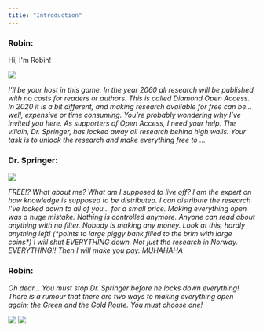```yaml
---
title: "Introduction"
---
```


### Robin:
Hi, I'm Robin!

![](/images/robin-sitting.png)

_I'll be your host in this game. In the year 2060 all research will be published with no costs for readers or authors. This is called Diamond Open Access. In 2020 it is a bit different, and making research available for free can be… well, expensive or time consuming. You’re probably wondering why I’ve invited you here. As supporters of Open Access, I need your help. The villain, Dr. Springer, has locked away all research behind high walls. Your task is to unlock the research and make everything free to …_

### Dr. Springer: 

![](/images/villain-standing.png)

_FREE!? What about me? What am I supposed to live off? I am the expert on how knowledge is supposed to be distributed. I can distribute the research I’ve locked down to all of you… for a small price. Making everything open was a huge mistake. Nothing is controlled anymore. Anyone can read about anything with no filter. Nobody is making any money. Look at this, hardly anything left! (\*points to large piggy bank filled to the brim with large coins\*) I will shut EVERYTHING down. Not just the research in Norway. EVERYTHING!! Then I will make you pay. MUHAHAHA_

### Robin:
_Oh dear… You must stop Dr. Springer before he locks down everything! There is a rumour that there are two ways to making everything open again; the Green and the Gold Route. You must choose one!_

[![](https://img.shields.io/website?color=bright%20green&down_message=Don%27t%20go&label=Green%20envelope&style=for-the-badge&up_message=Go&url=https://danielroelfs.com)](/tasks/green)
[![](https://img.shields.io/website?color=yellow&down_message=Don%27t%20go&label=Yellow%20envelope&style=for-the-badge&up_message=Go&url=https://danielroelfs.com)](/tasks/gold)
